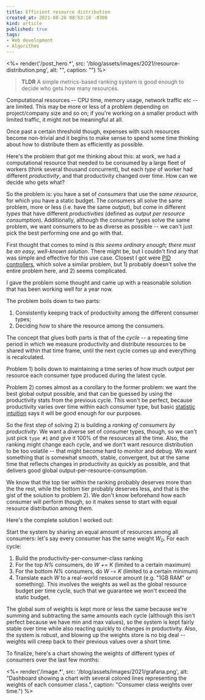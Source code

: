 ```yaml
---
title: Efficient resource distribution
created_at: 2021-08-20 08:53:10 -0300
kind: article
published: true
tags:
- Web development
- Algorithms
---
```


<%= render('/post_hero.*', src: '/blog/assets/images/2021/resource-distribution.png', alt: "", caption: "") %>

>**TLDR** A simple metrics-based ranking system is good enough to decide who gets how many resources.

Computational resources -- CPU time, memory usage, network traffic etc -- are limited. This may be more or less of a problem depending on project/company size and so on; if you're working on a smaller product with limited traffic, it might not be meaningful at all.

Once past a certain threshold though, expenses with such resources become non-trivial and it begins to make sense to spend some time thinking about how to distribute them as efficiently as possible.

Here's the problem that got me thinking about this: at work, we had a computational resource that needed to be consumed by a large fleet of workers (think several thousand concurrent), but each _type_ of worker had different _productivity_, and that productivity changed over time. How can we decide who gets what?

<!-- more -->

So the problem is: you have a set of _consumers_ that use the _same resource_, for which you have a static budget. The consumers all solve the same problem, more or less (i.e. have the same _output_), but come in different _types_ that have different _productivities_ (defined as _output per resource consumption_). Additionally, although the consumer types solve the same problem, we want consumers to be as diverse as possible -- we can't just pick the best performing one and go with that.

First thought that comes to mind is _this seems ordinary enough; there must be an easy, well-known solution_. There might be, but I couldn't find any that was simple and effective for this use case. Closest I got were [PID controllers](https://www.wikiwand.com/en/PID_controller), which solve a similar problem, but 1) probably doesn't solve the entire problem here, and 2) seems complicated.

I gave the problem some thought and came up with a reasonable solution that has been working well for a year now.

The problem boils down to two parts:
1) Consistently keeping track of productivity among the different consumer types;
2) Deciding how to share the resource among the consumers.

The concept that glues both parts is that of the _cycle_ -- a repeating time period in which we measure productivity and distribute resources to be shared within that time frame, until the next cycle comes up and everything is recalculated.

Problem 1) boils down to maintaining a time series of how much output per resource each consumer type produced during the latest cycle.

Problem 2) comes almost as a corollary to the former problem: we want the best global output possible, and that can be guessed by using the productivity stats from the previous cycle. This won't be perfect, because productivity varies over time within each consumer type, but basic [statistic intuition](https://www.wikiwand.com/en/Volatility_clustering) says it will be good enough for our purposes.

So the first step of solving 2) is building a _ranking of consumers by productivity_. We want a diverse set of consumer types, though, so we can't just pick `type #1` and give it 100% of the resources all the time. Also, the ranking might change each cycle, and we don't want resource distribution to be too volatile -- that might become hard to monitor and debug. We want something that is somewhat smooth, stable, convergent, but at the same time that reflects changes in productivity as quickly as possible, and that delivers good global output-per-resource-consumption.

We know that the top tier within the ranking probably deserves more than the the rest, while the bottom tier probably deserves less, and that is the gist of the solution to problem 2). We don't know beforehand how each consumer will perform though, so it makes sense to start with equal resource distribution among them.

Here's the complete solution I worked out:

Start the system by sharing an equal amount of resources among all consumers: let's say every consumer has the same weight _W<sub>0</sub>_.
For each cycle:
1. Build the productivity-per-consumer-class ranking
2. For the top _N%_ consumers, do _W += K_ (limited to a certain maximum)
3. For the bottom _N%_ consumers, do _W -= K_ (limited to a certain minimum)
4. Translate each _W_ to a real-world resource amount (e.g. "1GB RAM" or something). This involves the weights as well as the global resource budget per time cycle, such that we guarantee we won't exceed the static budget.

The global sum of weights is kept more or less the same because we're summing and subtracting the same amounts each cycle (although this isn't perfect because we have min and max values), so the system is kept fairly stable over time while also reacting quickly to changes in productivity. Also, the system is robust, and blowing up the weights store is no big deal -- weights will creep back to their previous values over a short time.

To finalize, here's a chart showing the weights of different types of consumers over the last few months:

<%= render('/image.*', src: '/blog/assets/images/2021/grafana.png', alt: "Dashboard showing a chart with several colored lines representing the weights of each consumer class.", caption: "Consumer class weights over time.") %>
